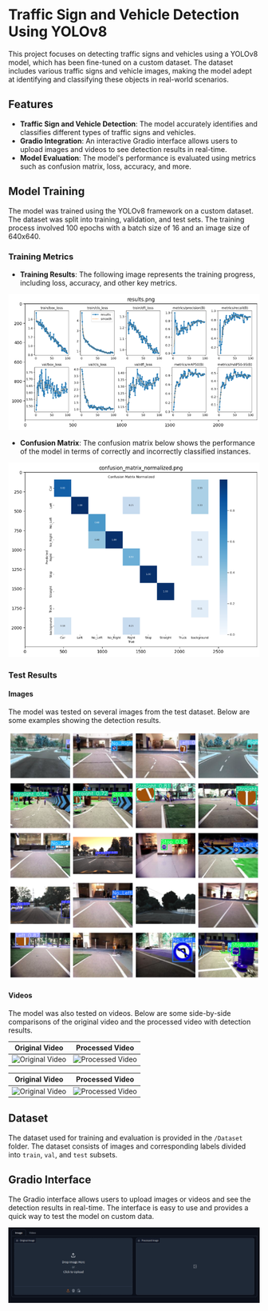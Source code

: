 # Traffic Sign and Vehicle Detection Using YOLOv8

This project focuses on detecting traffic signs and vehicles using a YOLOv8 model, which has been fine-tuned on a custom dataset. The dataset includes various traffic signs and vehicle images, making the model adept at identifying and classifying these objects in real-world scenarios.

## Features

- **Traffic Sign and Vehicle Detection**: The model accurately identifies and classifies different types of traffic signs and vehicles.
- **Gradio Integration**: An interactive Gradio interface allows users to upload images and videos to see detection results in real-time.
- **Model Evaluation**: The model's performance is evaluated using metrics such as confusion matrix, loss, accuracy, and more.

## Model Training

The model was trained using the YOLOv8 framework on a custom dataset. The dataset was split into training, validation, and test sets. The training process involved 100 epochs with a batch size of 16 and an image size of 640x640.

### Training Metrics

- **Training Results**: The following image represents the training progress, including loss, accuracy, and other key metrics.

![Training Results](Results/training_results.png)

- **Confusion Matrix**: The confusion matrix below shows the performance of the model in terms of correctly and incorrectly classified instances.

![Confusion Matrix](Results/confusion_matrix_normalized.png)

### Test Results

#### Images

The model was tested on several images from the test dataset. Below are some examples showing the detection results.

![Test Results on Images](Results/test_images_results.png)

#### Videos

The model was also tested on videos. Below are some side-by-side comparisons of the original video and the processed video with detection results.

| Original Video | Processed Video |
| -------------- | --------------- |
| ![Original Video](Results/TestVideo1.gif) | ![Processed Video](Results/test_video_1.gif) |

| Original Video | Processed Video |
| -------------- | --------------- |
| ![Original Video](Results/TestVideo2.gif) | ![Processed Video](Results/test_video_2.gif) |

## Dataset

The dataset used for training and evaluation is provided in the `/Dataset` folder. The dataset consists of images and corresponding labels divided into `train`, `val`, and `test` subsets.

## Gradio Interface

The Gradio interface allows users to upload images or videos and see the detection results in real-time. The interface is easy to use and provides a quick way to test the model on custom data.

![Gradio Interface](Results/gradio.png)
